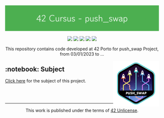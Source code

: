 <p align="center">
  <img src="https://github.com/lbordonal/lbordonal/blob/main/.images/42_Cursus_-_push_swap.png">
</p>

<p align="center">
	<img src="https://img.shields.io/badge/score-not%20submitted-red?style=for-the-badge" />
	<img src="https://img.shields.io/github/languages/code-size/lbordonal/02-push_swap?style=for-the-badge" />
	<img src="https://img.shields.io/github/languages/count/lbordonal/02-push_swap?style=for-the-badge" />
	<img src="https://img.shields.io/github/languages/top/lbordonal/02-push_swap?style=for-the-badge" />
	<img src="https://img.shields.io/github/last-commit/lbordonal/02-push_swap?style=for-the-badge" />
</p>

<p align="center">
This repository contains code developed at 42 Porto for push_swap Project, from 03/01/2023 to ...
</p>

<img src="https://github.com/lbordonal/lbordonal/blob/main/.42_badges/push_swape.png" align="right" />
<h2>
	 :notebook: Subject
</h2>
<a href="https://github.com/lbordonal/02-push_swap/blob/main/Subject/en.subject.pdf">Click here</a> for the subject of this project.
<br /><br />


<br />
<br />
<hr/>
<p align="center">
This work is published under the terms of <a href="https://github.com/gcamerli/42unlicense">42 Unlicense</a>.
</p>

